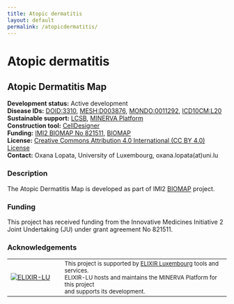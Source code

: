 ```yaml
--- 
title: Atopic dermatitis 
layout: default 
permalink: /atopicdermatitis/
--- 
```


# Atopic dermatitis

## Atopic Dermatitis Map

**Development status:** Active development  
**Disease IDs:** [DOID:3310](https://disease-ontology.org/?id=DOID:3310), [MESH:D003876](https://meshb.nlm.nih.gov/record/ui?ui=D003876), [MONDO:0011292](https://www.ebi.ac.uk/ols/ontologies/mondo/terms?short_form=MONDO_0011292), [ICD10CM:L20](https://www.icd10data.com/ICD10CM/Codes/L00-L99/L20-L30/L20-/L20)  
**Sustainable support:** [LCSB](http://wwwen.uni.lu/lcsb), [MINERVA Platform](https://minerva.pages.uni.lu/)  
**Construction tool:** [CellDesigner](https://www.celldesigner.org/)  
**Funding:** [IMI2 BIOMAP No 821511](https://www.imi.europa.eu/projects-results/project-factsheets/biomap), [BIOMAP](https://biomap-imi.eu/)  
**License:** [Creative Commons Attribution 4.0 International (CC BY 4.0) License](https://creativecommons.org/licenses/by/4.0/)  
**Contact:** Oxana Lopata, University of Luxembourg, oxana.lopata(at)uni.lu  

### Description

The Atopic Dermatitis Map is developed as part of IMI2 [BIOMAP](https://biomap-imi.eu/) project.

### Funding

This project has received funding from the Innovative Medicines Initiative 2 Joint Undertaking (JU) under grant agreement No 821511.

### Acknowledgements

<table>

<tr>
<td style="width: 110px; font-size:15px;"> 
<a href="https://elixir-luxembourg.org" target="_blank" id="ELIXIR-LU"><img src="../images/projects/elixir-luxembourg-logo.jpg" alt="ELIXIR-LU"/></a> 
</td>
<td style="font-size:13px;"> 
This project is supported by <a href="https://elixir-luxembourg.org/" target="_blank" id="ELIXIR-LU">ELIXIR Luxembourg</a> tools and services. <br/>
ELIXIR-LU hosts and maintains the MINERVA Platform for this project <br/> and supports its development.
</td>
</tr>

</table>